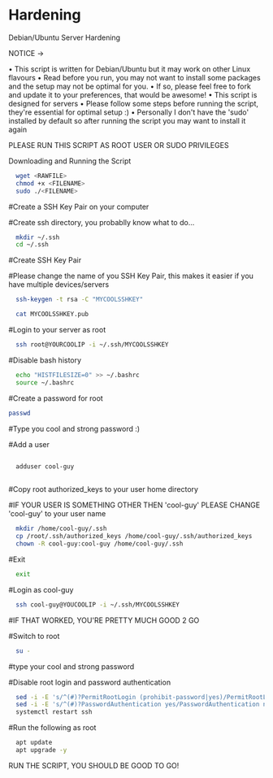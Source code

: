 # Hardening
Debian/Ubuntu Server Hardening

NOTICE ->

• This script is written for Debian/Ubuntu but it may work on other Linux flavours
• Read before you run, you may not want to install some packages and the setup may not be optimal for you. 
      • If so, please feel free to fork and update it to your preferences, that would be awesome!
• This script is designed for servers
• Please follow some steps before running the script, they're essential for optimal setup :)
• Personally I don't have the 'sudo' installed by default so after running the script you may want to install it again

  PLEASE RUN THIS SCRIPT AS ROOT USER OR SUDO PRIVILEGES

  Downloading and Running the Script
```bash
  wget <RAWFILE>
  chmod +x <FILENAME>
  sudo ./<FILENAME>
```


  #Create a SSH Key Pair on your computer

#Create ssh directory, you probablly know what to do...

```bash
  mkdir ~/.ssh
  cd ~/.ssh
```

#Create SSH Key Pair

 #Please change the name of you SSH Key Pair, this makes it easier if you have multiple devices/servers

```bash
  ssh-keygen -t rsa -C "MYCOOLSSHKEY"

  cat MYCOOLSSHKEY.pub
```

#Login to your server as root

```bash
  ssh root@YOURCOOLIP -i ~/.ssh/MYCOOLSSHKEY
  ```

#Disable bash history

```bash
  echo "HISTFILESIZE=0" >> ~/.bashrc
  source ~/.bashrc
```

#Create a password for root
  
  ```bash
  passwd
  
 ```
  #Type you cool and strong password :)

#Add a user

```bash

  adduser cool-guy
  
  ```

#Copy root authorized_keys to your user home directory

#IF YOUR USER IS SOMETHING OTHER THEN 'cool-guy' PLEASE CHANGE 'cool-guy' to your user name

```bash
  mkdir /home/cool-guy/.ssh
  cp /root/.ssh/authorized_keys /home/cool-guy/.ssh/authorized_keys
  chown -R cool-guy:cool-guy /home/cool-guy/.ssh
```
#Exit 

```bash
  exit
```

#Login as cool-guy

```bash
  ssh cool-guy@YOUCOOLIP -i ~/.ssh/MYCOOLSSHKEY
  ```

#IF THAT WORKED, YOU'RE PRETTY MUCH GOOD 2 GO

#Switch to root

```bash
  su -
  ```

  #type your cool and strong password

#Disable root login and password authentication

```bash
  sed -i -E 's/^(#)?PermitRootLogin (prohibit-password|yes)/PermitRootLogin no/' /etc/ssh/sshd_config
  sed -i -E 's/^(#)?PasswordAuthentication yes/PasswordAuthentication no/' /etc/ssh/sshd_config
  systemctl restart ssh
  ```

#Run the following as root

```bash
  apt update
  apt upgrade -y
  ```

RUN THE SCRIPT, YOU SHOULD BE GOOD TO GO!

